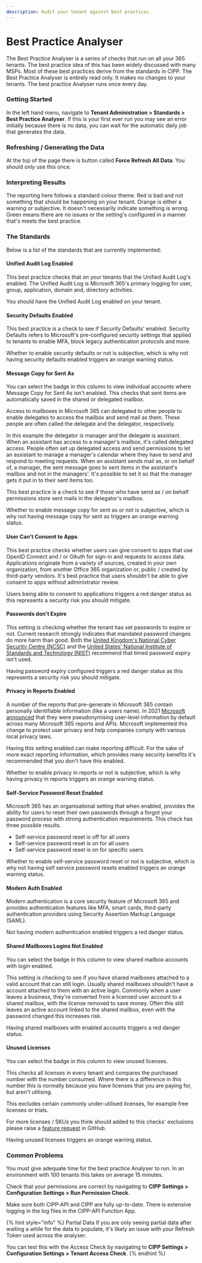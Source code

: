 ```yaml
---
description: Audit your tenant against best practices.
---
```


# Best Practice Analyser

The Best Practice Analyser is a series of checks that run on all your 365 tenants. The best practice idea of this has been widely discussed with many MSPs. Most of these best practices derive from the standards in CIPP. The Best Practice Analyser is entirely read only. It makes no changes to your tenants. The best practice Analyser runs once every day.

### Getting Started

In the left hand menu, navigate to **Tenant Administration > Standards > Best Practice Analyser**. If this is your first ever run you may see an error initially because there is no data, you can wait for the automatic daily job that generates the data.

### Refreshing / Generating the Data

At the top of the page there is button called **Force Refresh All Data**. You should only use this once.

### Interpreting Results

The reporting here follows a standard colour theme. Red is bad and not something that should be happening on your tenant. Orange is either a warning or subjective. It doesn't necessarily indicate something is wrong. Green means there are no issues or the setting's configured in a manner that's meets the best practice.

### The Standards

Below is a list of the standards that are currently implemented:

#### Unified Audit Log Enabled

This best practice checks that on your tenants that the Unified Audit Log's enabled. The Unified Audit Log is Microsoft 365's primary logging for user, group, application, domain and, directory activities.

You should have the Unified Audit Log enabled on your tenant.

#### Security Defaults Enabled

This best practice is a check to see if Security Defaults' enabled. Security Defaults refers to Microsoft's pre-configured security settings that applied to tenants to enable MFA, block legacy authentication protocols and more.

Whether to enable security defaults or not is subjective, which is why not having security defaults enabled triggers an orange warning status.

#### Message Copy for Sent As

You can select the badge in this column to view individual accounts where Message Copy for Sent As isn't enabled. This checks that sent items are automatically saved in the shared or delegated mailbox.

Access to mailboxes in Microsoft 365 can delegated to other people to enable delegates to access the mailbox and send mail as them. These people are often called the delegate and the delegator, respectively.

In this example the delegator is manager and the delegate is assistant. When an assistant has access to a manager's mailbox, it's called delegated access. People often set up delegated access and send permissions to let an assistant to manage a manager's calendar where they have to send and respond to meeting requests. When an assistant sends mail as, or on behalf of, a manager, the sent message goes to sent items in the assistant's mailbox and not in the managers'. It's possible to set it so that the manager gets it put in to their sent items too.

This best practice is a check to see if those who have send as / on behalf permissions store sent mails in the delegator's mailbox.

Whether to enable message copy for sent as or not is subjective, which is why not having message copy for sent as triggers an orange warning status.

#### User Can't Consent to Apps

This best practice checks whether users can give consent to apps that use OpenID Connect and / or OAuth for sign-in and requests to access data. Applications originate from a variety of sources, created in your own organization, from another Office 365 organization or, public / created by third-party vendors. It's best practice that users shouldn't be able to give consent to apps without administrator review.

Users being able to consent to applications triggers a red danger status as this represents a security risk you should mitigate.

#### Passwords don't Expire

This setting is checking whether the tenant has set passwords to expire or not. Current research strongly indicates that mandated password changes do more harm than good. Both the [United Kingdom's National Cyber Security Centre (NCSC)](https://www.ncsc.gov.uk/blog-post/problems-forcing-regular-password-expiry) and the [United States' National Institute of Standards and Technology (NIST)](https://nvlpubs.nist.gov/nistpubs/SpecialPublications/NIST.SP.800-63-3.pdf) recommend that timed password expiry isn't used.

Having password expiry configured triggers a red danger status as this represents a security risk you should mitigate.

#### Privacy in Reports Enabled

A number of the reports that pre-generate in Microsoft 365 contain personally identifiable information (like a users name). In 2021 [Microsoft announced](https://techcommunity.microsoft.com/t5/microsoft-365-blog/privacy-changes-to-microsoft-365-usage-analytics/ba-p/2694137) that they were pseudonymising user-level information by default across many Microsoft 365 reports and APIs. Microsoft implemented this change to protect user privacy and help companies comply with various local privacy laws.

Having this setting enabled can make reporting difficult. For the sake of more exact reporting information, which provides many security benefits it's recommended that you don't have this enabled.

Whether to enable privacy in reports or not is subjective, which is why having privacy in reports triggers an orange warning status.

#### Self-Service Password Reset Enabled

Microsoft 365 has an organisational setting that when enabled, provides the ability for users to reset their own passwords through a forgot your password process with strong authentication requirements. This check has three possible results.

* Self-service password reset is off for all users
* Self-service password reset is on for all users
* Self-service password reset is on for specific users.

Whether to enable self-service password reset or not is subjective, which is why not having self service password resets enabled triggers an orange warning status.

#### Modern Auth Enabled

Modern authentication is a core security feature of Microsoft 365 and provides authentication features like MFA, smart cards, third-party authentication providers using Security Assertion Markup Language (SAML).

Not having modern authentication enabled triggers a red danger status.

#### Shared Mailboxes Logins Not Enabled

You can select the badge in this column to view shared mailbox accounts with login enabled.

This setting is checking to see if you have shared mailboxes attached to a valid account that can still login. Usually shared mailboxes shouldn't have a account attached to them with an active login. Commonly when a user leaves a business, they're converted from a licensed user account to a shared mailbox, with the license removed to save money. Often this still leaves an active account linked to the shared mailbox, even with the password changed this increases risk.

Having shared mailboxes with enabled accounts triggers a red danger status.

#### Unused Licenses

You can select the badge in this column to view unused licenses.

This checks all licenses in every tenant and compares the purchased number with the number consumed. Where there is a difference in this number this is normally because you have licenses that you are paying for, but aren't utilising.

This excludes certain commonly under-utilised licenses, for example free licenses or trials.

For more licenses / SKUs you think should added to this checks' exclusions please raise a [feature request](https://github.com/KelvinTegelaar/CIPP/issues/new?assignees=\&labels=\&template=feature\_request.md\&title=FEATURE+REQUEST%3A+) in GitHub.

Having unused licenses triggers an orange warning status.

### Common Problems

You must give adequate time for the best practice Analyser to run. In an environment with 100 tenants this takes on average 15 minutes.

Check that your permissions are correct by navigating to **CIPP Settings > Configuration Settings > Run Permission Check**.

Make sure both CIPP-API and CIPP are fully up-to-date. There is extensive logging in the log files in the CIPP-API Function App.

{% hint style="info" %}
Partial Data If you are only seeing partial data after waiting a while for the data to populate, it's likely an issue with your Refresh Token used across the analyser.

You can test this with the Access Check by navigating to **CIPP Settings > Configuration Settings > Tenant Access Check**.
{% endhint %}

